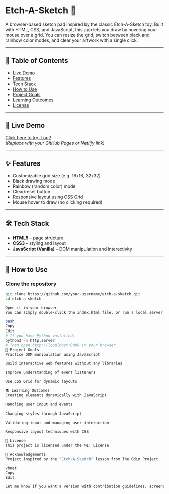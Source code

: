 

# Etch-A-Sketch 🎨

A browser-based sketch pad inspired by the classic Etch-A-Sketch toy. Built with HTML, CSS, and JavaScript, this app lets you draw by hovering your mouse over a grid. You can resize the grid, switch between black and rainbow color modes, and clear your artwork with a single click.

---

## 📌 Table of Contents

- [Live Demo](#live-demo)
- [Features](#features)
- [Tech Stack](#tech-stack)
- [How to Use](#how-to-use)
- [Project Goals](#project-goals)
- [Learning Outcomes](#learning-outcomes)
- [License](#license)

---

## 🔗 Live Demo

[Click here to try it out!](https://your-demo-link.com)  
*(Replace with your GitHub Pages or Netlify link)*

---

## ✨ Features

- Customizable grid size (e.g. 16x16, 32x32)
- Black drawing mode
- Rainbow (random color) mode
- Clear/reset button
- Responsive layout using CSS Grid
- Mouse hover to draw (no clicking required)

---

## 🛠 Tech Stack

- **HTML5** – page structure
- **CSS3** – styling and layout
- **JavaScript (Vanilla)** – DOM manipulation and interactivity

---

## 🚀 How to Use

### Clone the repository

```bash
git clone https://github.com/your-username/etch-a-sketch.git
cd etch-a-sketch

Open it in your browser
You can simply double-click the index.html file, or run a local server:

bash
Copy
Edit
# If you have Python installed:
python3 -m http.server
# Then open http://localhost:8000 in your browser
🎯 Project Goals
Practice DOM manipulation using JavaScript

Build interactive web features without any libraries

Improve understanding of event listeners

Use CSS Grid for dynamic layouts

📚 Learning Outcomes
Creating elements dynamically with JavaScript

Handling user input and events

Changing styles through JavaScript

Validating input and managing user interaction

Responsive layout techniques with CSS

🪪 License
This project is licensed under the MIT License.

🙏 Acknowledgements
Project inspired by the "Etch-A-Sketch" lesson from The Odin Project

vbnet
Copy
Edit

Let me know if you want a version with contribution guidelines, screenshot placeholders,